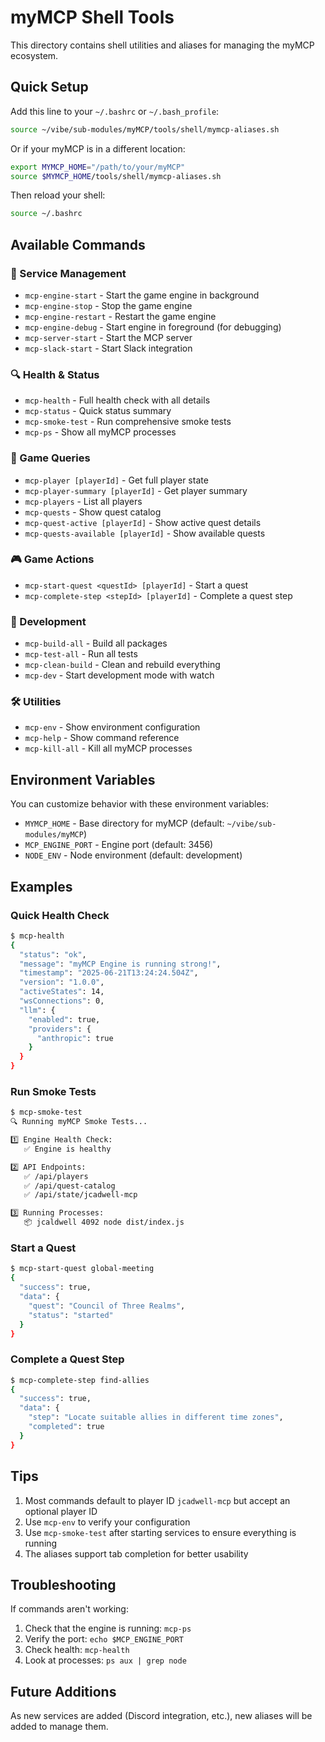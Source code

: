 # myMCP Shell Tools

This directory contains shell utilities and aliases for managing the myMCP ecosystem.

## Quick Setup

Add this line to your `~/.bashrc` or `~/.bash_profile`:

```bash
source ~/vibe/sub-modules/myMCP/tools/shell/mymcp-aliases.sh
```

Or if your myMCP is in a different location:

```bash
export MYMCP_HOME="/path/to/your/myMCP"
source $MYMCP_HOME/tools/shell/mymcp-aliases.sh
```

Then reload your shell:

```bash
source ~/.bashrc
```

## Available Commands

### 🚀 Service Management

- `mcp-engine-start` - Start the game engine in background
- `mcp-engine-stop` - Stop the game engine
- `mcp-engine-restart` - Restart the game engine
- `mcp-engine-debug` - Start engine in foreground (for debugging)
- `mcp-server-start` - Start the MCP server
- `mcp-slack-start` - Start Slack integration

### 🔍 Health & Status

- `mcp-health` - Full health check with all details
- `mcp-status` - Quick status summary
- `mcp-smoke-test` - Run comprehensive smoke tests
- `mcp-ps` - Show all myMCP processes

### 🎯 Game Queries

- `mcp-player [playerId]` - Get full player state
- `mcp-player-summary [playerId]` - Get player summary
- `mcp-players` - List all players
- `mcp-quests` - Show quest catalog
- `mcp-quest-active [playerId]` - Show active quest details
- `mcp-quests-available [playerId]` - Show available quests

### 🎮 Game Actions

- `mcp-start-quest <questId> [playerId]` - Start a quest
- `mcp-complete-step <stepId> [playerId]` - Complete a quest step

### 🔧 Development

- `mcp-build-all` - Build all packages
- `mcp-test-all` - Run all tests
- `mcp-clean-build` - Clean and rebuild everything
- `mcp-dev` - Start development mode with watch

### 🛠️ Utilities

- `mcp-env` - Show environment configuration
- `mcp-help` - Show command reference
- `mcp-kill-all` - Kill all myMCP processes

## Environment Variables

You can customize behavior with these environment variables:

- `MYMCP_HOME` - Base directory for myMCP (default: `~/vibe/sub-modules/myMCP`)
- `MCP_ENGINE_PORT` - Engine port (default: 3456)
- `NODE_ENV` - Node environment (default: development)

## Examples

### Quick Health Check
```bash
$ mcp-health
{
  "status": "ok",
  "message": "myMCP Engine is running strong!",
  "timestamp": "2025-06-21T13:24:24.504Z",
  "version": "1.0.0",
  "activeStates": 14,
  "wsConnections": 0,
  "llm": {
    "enabled": true,
    "providers": {
      "anthropic": true
    }
  }
}
```

### Run Smoke Tests
```bash
$ mcp-smoke-test
🔍 Running myMCP Smoke Tests...

1️⃣ Engine Health Check:
   ✅ Engine is healthy

2️⃣ API Endpoints:
   ✅ /api/players
   ✅ /api/quest-catalog
   ✅ /api/state/jcadwell-mcp

3️⃣ Running Processes:
   📦 jcaldwell 4092 node dist/index.js
```

### Start a Quest
```bash
$ mcp-start-quest global-meeting
{
  "success": true,
  "data": {
    "quest": "Council of Three Realms",
    "status": "started"
  }
}
```

### Complete a Quest Step
```bash
$ mcp-complete-step find-allies
{
  "success": true,
  "data": {
    "step": "Locate suitable allies in different time zones",
    "completed": true
  }
}
```

## Tips

1. Most commands default to player ID `jcadwell-mcp` but accept an optional player ID
2. Use `mcp-env` to verify your configuration
3. Use `mcp-smoke-test` after starting services to ensure everything is running
4. The aliases support tab completion for better usability

## Troubleshooting

If commands aren't working:

1. Check that the engine is running: `mcp-ps`
2. Verify the port: `echo $MCP_ENGINE_PORT`
3. Check health: `mcp-health`
4. Look at processes: `ps aux | grep node`

## Future Additions

As new services are added (Discord integration, etc.), new aliases will be added to manage them. 